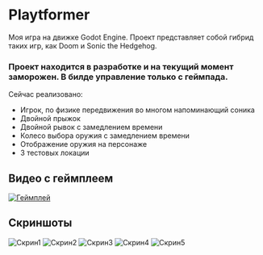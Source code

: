 # Playtformer

Моя игра на движке Godot Engine. Проект представляет собой гибрид таких игр, как Doom и Sonic the Hedgehog.

### Проект находится в разработке и на текущий момент заморожен. В билде управление **только** с геймпада.

Сейчас реализовано:
- Игрок, по физике передвижения во многом напоминающий соника
- Двойной прыжок
- Двойной рывок с замедлением времени
- Колесо выбора оружия с замедлением времени
- Отображение оружия на персонаже
- 3 тестовых локации

## Видео с геймплеем
[![Геймплей](https://img.youtube.com/vi/Vh9rbQjgX60/0.jpg)](https://www.youtube.com/watch?v=Vh9rbQjgX60)

## Скриншоты
![Скрин1](https://imageup.ru/img236/4161927/mpc-hc64-2023-01-11-20-44-57-44.jpg)
![Скрин2](https://imageup.ru/img150/4161945/playtformer-v0-2023-01-11-21-00-43-40.jpg)
![Скрин3](https://imageup.ru/img69/4161946/playtformer-v0-2023-01-11-21-00-58-28.jpg)
![Скрин4](https://imageup.ru/img145/4161947/playtformer-v0-2023-01-11-21-01-07-39.jpg)
![Скрин5](https://imageup.ru/img127/4161949/playtformer-v0-2023-01-11-21-01-34-64.jpg)
